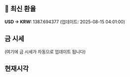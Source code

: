 
## 💱 최신 환율
<!-- EXCHANGE_RATE_START -->
**USD → KRW:** 1387.694377 (업데이트: 2025-08-15 04:01:00)
<!-- EXCHANGE_RATE_END -->

## 금 시세
<!-- GOLD_PRICE_START -->
(여기에 금 시세가 자동으로 업데이트 됩니다)
<!-- GOLD_PRICE_END -->

## 현재시각
